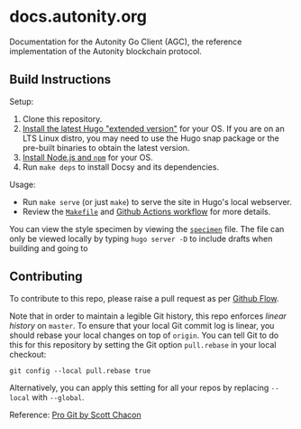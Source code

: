 # docs.autonity.org

Documentation for the Autonity Go Client (AGC), the reference implementation of the Autonity blockchain protocol.

## Build Instructions

Setup:

1. Clone this repository.
2. [Install the latest Hugo "extended version"](https://gohugo.io/getting-started/installing/)
   for your OS. If you are on an LTS Linux distro, you may need to use the Hugo
   snap package or the pre-built binaries to obtain the latest version.
3. [Install Node.js and `npm`](https://nodejs.org/en/download/package-manager/) for your OS.
4. Run `make deps` to install Docsy and its dependencies.

Usage:

- Run `make serve` (or just `make`) to serve the site in Hugo's local webserver.
- Review the [`Makefile`](Makefile) and [Github Actions workflow](.github/workflows/gh-pages.yml) for more details.

You can view the style specimen by viewing the [`specimen`](./content/docs/styleguide.md) file. The file can only be viewed locally by typing `hugo server -D` to include drafts when building and going to

## Contributing

To contribute to this repo, please raise a pull request as per [Github Flow](https://docs.github.com/en/get-started/quickstart/github-flow).

Note that in order to maintain a legible Git history, this repo enforces _linear history_ on `master`. To ensure that your local Git commit log is linear, you should rebase your local changes on top of `origin`. You can tell Git to do this for this repository by setting the Git option `pull.rebase` in your local checkout:

```
git config --local pull.rebase true
```

Alternatively, you can apply this setting for all your repos by replacing `--local` with `--global`.

Reference: [Pro Git by Scott Chacon](https://git-scm.com/book/en/v2)
